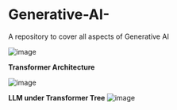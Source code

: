 # Generative-AI-
A repository to cover all aspects of Generative AI


![image](https://github.com/user-attachments/assets/128fd3d8-0fc6-45f0-a7f8-87edf241026d)

**Transformer Architecture**

![image](https://github.com/user-attachments/assets/5c901e59-9d87-45e6-9dc3-fdf555c653f7)

**LLM under Transformer Tree**
![image](https://github.com/user-attachments/assets/acdbf76c-37ad-40e9-b51f-a56ab8193619)
